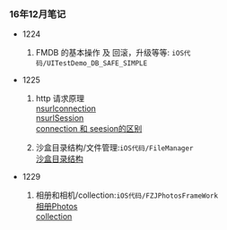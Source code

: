 ### 16年12月笔记


* 1224

  1. FMDB 的基本操作 及 回滚，升级等等: `iOS代码/UITestDemo_DB_SAFE_SIMPLE`

* 1225
  1. http 请求原理  
  [nsurlconnection](http://www.cocoachina.com/ios/20140919/9691.html)  
  [nsurlSession](http://www.jianshu.com/p/fafc67475c73)  
  [connection 和 seesion的区别](http://www.cnblogs.com/kakaluote123/articles/5426923.html)

  2. 沙盒目录结构/文件管理:`iOS代码/FileManager`   
  [沙盒目录结构](http://www.cnblogs.com/luckhao/p/5437896.html)

* 1229
  1. 相册和相机/collection:`iOS代码/FZJPhotosFrameWork`  
  [相册Photos](http://blog.csdn.net/fuzongjian/article/details/50808414)  
  [collection](http://www.cnblogs.com/ios8/p/iOS-UICollectionView.html)
